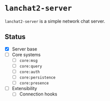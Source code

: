 # `lanchat2-server`
`lanchat2-server` is a simple network chat server.

## Status

- [X] Server base
- [ ] Core systems
  - [ ] `core:msg`
  - [ ] `core:query`
  - [ ] `core:auth`
  - [ ] `core:persistence`
  - [ ] `core:presence`
- [ ] Extensibility
  - [ ] Connection hooks